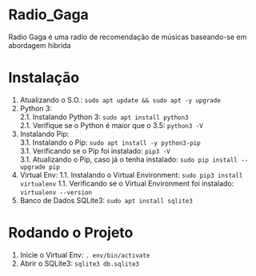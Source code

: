 # Radio_Gaga  
Radio Gaga é uma radio de recomendação de músicas baseando-se em abordagem hibrida

# Instalação  
1. Atualizando o S.O.: `sudo apt update && sudo apt -y upgrade`  
1. Python 3:  
2.1. Instalando Python 3: `sudo apt install python3`  
2.1. Verifique se o Python é maior que o 3.5: `python3 -V`  
1. Instalando Pip:  
3.1. Instalando o Pip: `sudo apt install -y python3-pip`  
3.1. Verificando se o Pip foi instalado: `pip3 -V  `  
3.1. Atualizando o Pip, caso já o tenha instalado: `sudo pip install --upgrade pip`  
1. Virtual Env:
1.1. Instalando o Virtual Environment: `sudo pip3 install virtualenv`
1.1. Verificando se o Virtual Environment foi instalado: `virtualenv --version`  
1. Banco de Dados SQLite3: `sudo apt install sqlite3`  

# Rodando o Projeto
1. Inicie o Virtual Env: `. env/bin/activate`  
1. Abrir o SQLite3: `sqlite3 db.sqlite3`
